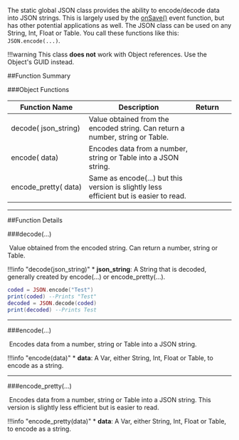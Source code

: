 The static global JSON class provides the ability to encode/decode data into JSON strings. This is largely used by the [onSave()](event#onsave) event function, but has other potential applications as well. The JSON class can be used on any String, Int, Float or Table. You call these functions like this: `JSON.encode(...)`.

!!!warning
    This class **does not** work with Object references. Use the Object's GUID instead.



##Function Summary

###Object Functions

Function Name | Description | Return | &nbsp;
-- | -- | -- | --:
decode([<span class="tag str"></span>](/types)&nbsp;json_string) | Value obtained from the encoded string. Can return a number, string or Table. | [<span class="ret var"></span>](/types) | [<span class="i"></span>](#decode)
encode([<span class="tag var"></span>](/types)&nbsp;data) | Encodes data from a number, string or Table into a JSON string. | [<span class="ret str"></span>](/types) | [<span class="i"></span>](#encode)
encode_pretty([<span class="tag var"></span>](/types)&nbsp;data) | Same as encode(...) but this version is slightly less efficient but is easier to read. | [<span class="ret str"></span>](/types) | [<span class="i"></span>](#encode_pretty)

---


##Function Details

###decode(...)

[<span class="ret var"></span>](/types)&nbsp;Value obtained from the encoded string. Can return a number, string or Table.

!!!info "decode(json_string)"
    * [<span class="tag str"></span>](/types) **json_string**: A String that is decoded, generally created by encode(...) or encode_pretty(...).

``` Lua
coded = JSON.encode("Test")
print(coded) --Prints "Test"
decoded = JSON.decode(coded)
print(decoded) --Prints Test
```

---


###encode(...)

[<span class="ret str"></span>](/types)&nbsp;Encodes data from a number, string or Table into a JSON string.

!!!info "encode(data)"
    * [<span class="tag var"></span>](/types) **data**: A Var, either String, Int, Float or Table, to encode as a string.

---


###encode_pretty(...)

[<span class="ret str"></span>](/types)&nbsp;Encodes data from a number, string or Table into a JSON string. This version is slightly less efficient but is easier to read.

!!!info "encode_pretty(data)"
    * [<span class="tag var"></span>](/types) **data**: A Var, either String, Int, Float or Table, to encode as a string.
